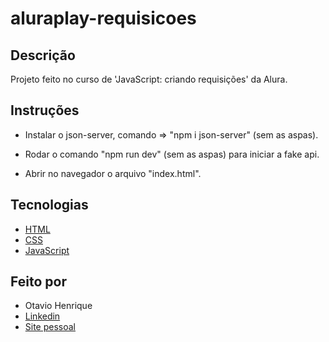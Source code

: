 # aluraplay-requisicoes

## Descrição

Projeto feito no curso de 'JavaScript: criando requisições' da Alura.

## Instruções

- Instalar o json-server, comando => "npm i json-server" (sem as aspas).

- Rodar o comando "npm run dev" (sem as aspas) para iniciar a fake api.

- Abrir no navegador o arquivo "index.html".

## Tecnologias

- [HTML](https://developer.mozilla.org/pt-BR/docs/Web/HTML)
- [CSS](https://developer.mozilla.org/pt-BR/docs/Web/CSS)
- [JavaScript](https://developer.mozilla.org/pt-BR/docs/Web/JavaScript)

## Feito por

- Otavio Henrique
- [Linkedin](https://www.linkedin.com/in/otavio-henrique-de-lima-e-silva-94076ba1/)
- [Site pessoal](https://otaviohls.vercel.app/)

<!-- <p align="center"> <img src="https://imgur.com/J3hD21O.png" alt="Javascript: criando requisições"> </p>

<hr>

<p align="center"> <img src="https://github.com/MonicaHillman/aluraplay-requisicoes/blob/main/img/logo.png" alt="Logo da Alura"> </p>
<p align="center">Página inicial e formulário de cadastro de vídeos da AluraPlay, uma plataforma de compartilhamento de vídeos.</p>

## Tecnologias utilizadas durante o curso
* Javascript
* NodeJS
* Json-server

## Tecnologias utilizadas no projeto
* HTML
* CSS

## Screenshots
![Screenshot da tela inicial do AluraPlay](https://imgur.com/aymxEsh.png)
![Screenshot da tela do formulário do AluraPlay](https://imgur.com/ShNADf2.png) -->

